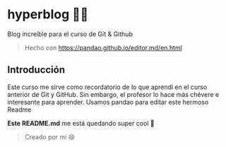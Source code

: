 # hyperblog 💖💚
Blog increíble para el curso de Git &amp; Github
>Hecho con https://pandao.github.io/editor.md/en.html

## Introducción

Este curso me sirve como recordatorio de lo que aprendí en el curso anterior de Git y GitHub. Sin embargo, el profesor lo hace más chévere e interesante para aprender.
Usamos pandao para editar este hermoso Readme

**Este README.md** me está quedando super cool 🤩
>Creado por mi 😄